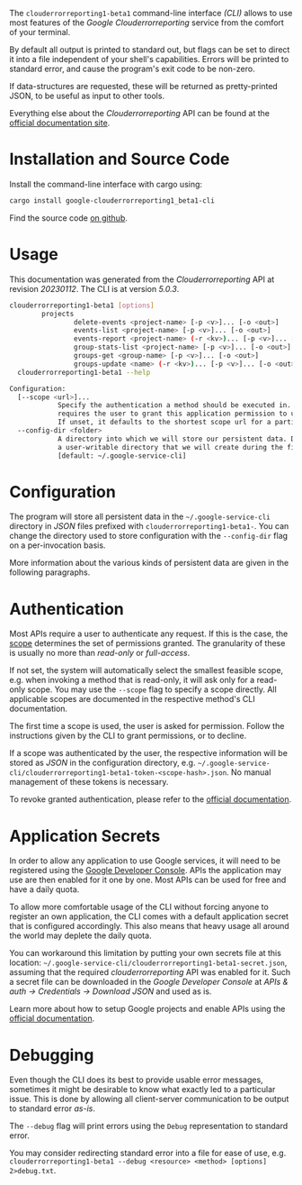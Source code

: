 <!---
DO NOT EDIT !
This file was generated automatically from 'src/generator/templates/cli/README.md.mako'
DO NOT EDIT !
-->
The `clouderrorreporting1-beta1` command-line interface *(CLI)* allows to use most features of the *Google Clouderrorreporting* service from the comfort of your terminal.

By default all output is printed to standard out, but flags can be set to direct it into a file independent of your shell's
capabilities. Errors will be printed to standard error, and cause the program's exit code to be non-zero.

If data-structures are requested, these will be returned as pretty-printed JSON, to be useful as input to other tools.

Everything else about the *Clouderrorreporting* API can be found at the
[official documentation site](https://cloud.google.com/error-reporting/).

# Installation and Source Code

Install the command-line interface with cargo using:

```bash
cargo install google-clouderrorreporting1_beta1-cli
```

Find the source code [on github](https://github.com/Byron/google-apis-rs/tree/main/gen/clouderrorreporting1_beta1-cli).

# Usage

This documentation was generated from the *Clouderrorreporting* API at revision *20230112*. The CLI is at version *5.0.3*.

```bash
clouderrorreporting1-beta1 [options]
        projects
                delete-events <project-name> [-p <v>]... [-o <out>]
                events-list <project-name> [-p <v>]... [-o <out>]
                events-report <project-name> (-r <kv>)... [-p <v>]... [-o <out>]
                group-stats-list <project-name> [-p <v>]... [-o <out>]
                groups-get <group-name> [-p <v>]... [-o <out>]
                groups-update <name> (-r <kv>)... [-p <v>]... [-o <out>]
  clouderrorreporting1-beta1 --help

Configuration:
  [--scope <url>]...
            Specify the authentication a method should be executed in. Each scope
            requires the user to grant this application permission to use it.
            If unset, it defaults to the shortest scope url for a particular method.
  --config-dir <folder>
            A directory into which we will store our persistent data. Defaults to
            a user-writable directory that we will create during the first invocation.
            [default: ~/.google-service-cli]

```

# Configuration

The program will store all persistent data in the `~/.google-service-cli` directory in *JSON* files prefixed with `clouderrorreporting1-beta1-`.  You can change the directory used to store configuration with the `--config-dir` flag on a per-invocation basis.

More information about the various kinds of persistent data are given in the following paragraphs.

# Authentication

Most APIs require a user to authenticate any request. If this is the case, the [scope][scopes] determines the 
set of permissions granted. The granularity of these is usually no more than *read-only* or *full-access*.

If not set, the system will automatically select the smallest feasible scope, e.g. when invoking a
method that is read-only, it will ask only for a read-only scope. 
You may use the `--scope` flag to specify a scope directly. 
All applicable scopes are documented in the respective method's CLI documentation.

The first time a scope is used, the user is asked for permission. Follow the instructions given 
by the CLI to grant permissions, or to decline.

If a scope was authenticated by the user, the respective information will be stored as *JSON* in the configuration
directory, e.g. `~/.google-service-cli/clouderrorreporting1-beta1-token-<scope-hash>.json`. No manual management of these tokens
is necessary.

To revoke granted authentication, please refer to the [official documentation][revoke-access].

# Application Secrets

In order to allow any application to use Google services, it will need to be registered using the 
[Google Developer Console][google-dev-console]. APIs the application may use are then enabled for it
one by one. Most APIs can be used for free and have a daily quota.

To allow more comfortable usage of the CLI without forcing anyone to register an own application, the CLI
comes with a default application secret that is configured accordingly. This also means that heavy usage
all around the world may deplete the daily quota.

You can workaround this limitation by putting your own secrets file at this location: 
`~/.google-service-cli/clouderrorreporting1-beta1-secret.json`, assuming that the required *clouderrorreporting* API 
was enabled for it. Such a secret file can be downloaded in the *Google Developer Console* at 
*APIs & auth -> Credentials -> Download JSON* and used as is.

Learn more about how to setup Google projects and enable APIs using the [official documentation][google-project-new].


# Debugging

Even though the CLI does its best to provide usable error messages, sometimes it might be desirable to know
what exactly led to a particular issue. This is done by allowing all client-server communication to be 
output to standard error *as-is*.

The `--debug` flag will print errors using the `Debug` representation to standard error.

You may consider redirecting standard error into a file for ease of use, e.g. `clouderrorreporting1-beta1 --debug <resource> <method> [options] 2>debug.txt`.


[scopes]: https://developers.google.com/+/api/oauth#scopes
[revoke-access]: http://webapps.stackexchange.com/a/30849
[google-dev-console]: https://console.developers.google.com/
[google-project-new]: https://developers.google.com/console/help/new/
